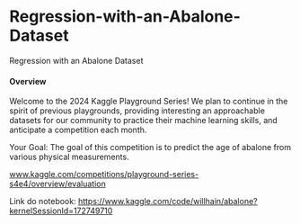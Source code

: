# Regression-with-an-Abalone-Dataset
Regression with an Abalone Dataset

#### Overview
Welcome to the 2024 Kaggle Playground Series! We plan to continue in the spirit of previous playgrounds, providing interesting an approachable datasets for our community to practice their machine learning skills, and anticipate a competition each month.

Your Goal: The goal of this competition is to predict the age of abalone from various physical measurements.

www.kaggle.com/competitions/playground-series-s4e4/overview/evaluation

Link do notebook: https://www.kaggle.com/code/willhain/abalone?kernelSessionId=172749710

